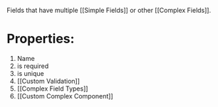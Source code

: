 Fields that have multiple [[Simple Fields]] or other [[Complex Fields]].

# Properties:
1. Name
2. is required
3. is unique
4. [[Custom Validation]]
5. [[Complex Field Types]]
6. [[Custom Complex Component]]
